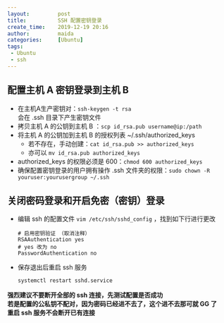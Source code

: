 ```yaml
---
layout:         post
title:          SSH 配置密钥登录
create_time:    2019-12-19 20:16
author:         maida
categories:     [Ubuntu]
tags:
 - Ubuntu
 - ssh
---
```


## 配置主机 A 密钥登录到主机 B
 
- 在主机A生产密钥对：`ssh-keygen -t rsa`  
   会在 .ssh 目录下产生密钥文件
- 拷贝主机 A 的公钥到主机 B ：`scp id_rsa.pub username@ip:/path`
- 将主机 A 的公钥加到主机 B 的授权列表 ~/.ssh/authorized_keys   
  - 若不存在，手动创建：`cat id_rsa.pub >> authorized_keys` 
  - 亦可以 `mv id_rsa.pub authorized_keys`
- authorized_keys 的权限必须是 600：`chmod 600 authorized_keys`
- 确保配置密钥登录的用户拥有操作 .ssh 文件夹的权限：`sudo chown -R youruser:yourusergroup ~/.ssh`

## 关闭密码登录和开启免密（密钥）登录

- 编辑 ssh 的配置文件 `vim /etc/ssh/sshd_config` ，找到如下行进行更改

    ```text
    # 启用密钥验证 （取消注释）
    RSAAuthentication yes
    # yes 改为 no
    PasswordAuthentication no  
    ```
  
- 保存退出后重启 ssh 服务

    ```bash
    systemctl restart sshd.service
    ```

**强烈建议不要断开全部的 ssh 连接，先测试配置是否成功**  
**若是配置的公私钥不配对，因为密码已经进不去了，这个进不去那可就 GG 了**  
**重启 ssh 服务不会断开已有连接**
